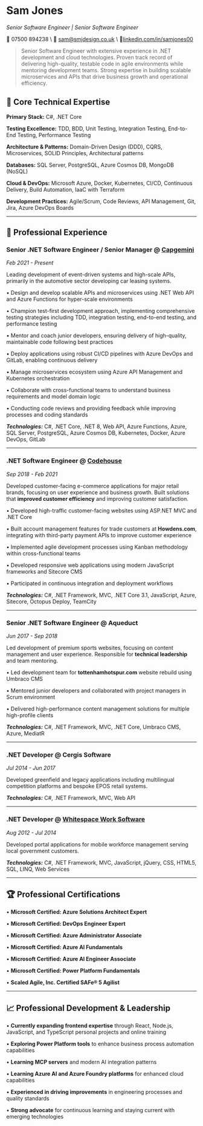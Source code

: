 # Sam Jones
_Senior Software Engineer | Senior Software Engineer_

📱 07500 894238 \ 📧 [sam@smjdesign.co.uk](mailto:sam@smjdesign.co.uk) \ 🔗[linkedin.com/in/samjones00](http://www.linkedin.com/in/samjones00)

> Senior Software Engineer with extensive experience in .NET development and cloud technologies. Proven track record of delivering high-quality, testable code in agile environments while mentoring development teams. Strong expertise in building scalable microservices and APIs that drive business growth and operational efficiency.

## 🚀 Core Technical Expertise

**Primary Stack:** C#, .NET Core

**Testing Excellence:** TDD, BDD, Unit Testing, Integration Testing, End-to-End Testing, Performance Testing  

**Architecture & Patterns:** Domain-Driven Design (DDD), CQRS, Microservices, SOLID Principles, Architectural patterns

**Databases:** SQL Server, PostgreSQL, Azure Cosmos DB, MongoDB (NoSQL)  

**Cloud & DevOps:** Microsoft Azure, Docker, Kubernetes, CI/CD, Continuous Delivery, Build Automation, IaaC with Terraform

**Development Practices:** Agile/Scrum, Code Reviews, API Management, Git, Jira, Azure DevOps Boards

---

## 💼 Professional Experience

### **Senior .NET Software Engineer / Senior Manager** @ [**Capgemini**](https://www.capgemini.com/) 
_Feb 2021 - Present_

Leading development of event-driven systems and high-scale APIs, primarily in the automotive sector developing car leasing systems.

• Design and develop scalable APIs and microservices using .NET Web API and Azure Functions for hyper-scale environments

• Champion test-first development approach, implementing comprehensive testing strategies including TDD, integration testing, end-to-end testing, and performance testing

• Mentor and coach junior developers, ensuring delivery of high-quality, maintainable code following best practices

• Deploy applications using robust CI/CD pipelines with Azure DevOps and GitLab, enabling continuous delivery

• Manage microservices ecosystem using Azure API Management and Kubernetes orchestration

• Collaborate with cross-functional teams to understand business requirements and model domain logic

• Conducting code reviews and providing feedback while improving processes and coding standards

_**Technologies:**_ C#, .NET Core, .NET 8, Web API, Azure Functions, Azure, SQL Server, PostgreSQL, Azure Cosmos DB, Kubernetes, Docker, Azure DevOps, GitLab

---

### **.NET Software Engineer** @ [**Codehouse**](https://www.codehousegroup.com/) 
_Sep 2018 - Feb 2021_

Developed customer-facing e-commerce applications for major retail brands, focusing on user experience and business growth. Built solutions that **improved customer efficiency** and improving customer satisfaction.

• Developed high-traffic customer-facing websites using ASP.NET MVC and .NET Core

• Built account management features for trade customers at **Howdens.com**, integrating with third-party payment APIs to improve customer experience

• Implemented agile development processes using Kanban methodology within cross-functional teams

• Developed responsive web applications using modern JavaScript frameworks and Sitecore CMS

• Participated in continuous integration and deployment workflows

_**Technologies:**_ C#, .NET Framework, MVC, .NET Core 3.1, JavaScript, Azure, Sitecore, Octopus Deploy, TeamCity

---

### **Senior .NET Software Engineer** @ **Aqueduct** 
_Jun 2017 - Sep 2018_

Led development of premium sports websites, focusing on content management and user experience. Responsible for **technical leadership** and team mentoring.

• Led development team for **tottenhamhotspur.com** website rebuild using Umbraco CMS

• Mentored junior developers and collaborated with project managers in Scrum environment

• Delivered high-performance content management solutions for multiple high-profile clients

_**Technologies:**_ C#, .NET Framework, MVC, .NET Core, Umbraco CMS, Azure, MediatR

---

### **.NET Developer** @ **Cergis Software** 
_Jul 2014 - Jun 2017_

Developed greenfield and legacy applications including multilingual competition platforms and bespoke EPOS retail systems.

_**Technologies:**_ C#, .NET Framework, MVC, Web API

---

### **.NET Developer** @ [**Whitespace Work Software**](https://whitespacews.com/) 
_Aug 2012 - Jul 2014_

Developed portal applications for mobile workforce management serving local government customers.

_**Technologies:**_ C#, .NET Framework, MVC, JavaScript, jQuery, CSS, HTML5, SQL, LINQ, Web Services

---

## 🏆 Professional Certifications

• **Microsoft Certified: Azure Solutions Architect Expert**

• **Microsoft Certified: DevOps Engineer Expert**

• **Microsoft Certified: Azure Administrator Associate**

• **Microsoft Certified: Azure AI Fundamentals**

• **Microsoft Certified: Azure AI Engineer Associate**

• **Microsoft Certified: Power Platform Fundamentals**

• **Scaled Agile, Inc. Certified SAFe® 5 Agilist**

---

## 📈 Professional Development & Leadership

• **Currently expanding frontend expertise** through React, Node.js, JavaScript, and TypeScript personal projects and online training

• **Exploring Power Platform tools** to enhance business process automation capabilities

• **Learning MCP servers** and modern AI integration patterns

• **Learning Azure AI and Azure Foundry platforms** for enhanced cloud capabilities

• **Experienced in driving improvements** in engineering processes and quality standards

• **Strong advocate** for continuous learning and staying current with emerging technologies